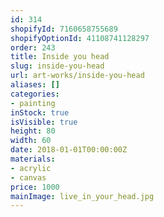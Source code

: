 ```yaml
---
id: 314
shopifyId: 7160658755689
shopifyOptionId: 41108741128297
order: 243
title: Inside you head
slug: inside-you-head
url: art-works/inside-you-head
aliases: []
categories:
- painting
inStock: true
isVisible: true
height: 80
width: 60
date: 2018-01-01T00:00:00Z
materials:
- acrylic
- canvas
price: 1000
mainImage: live_in_your_head.jpg
---
```


